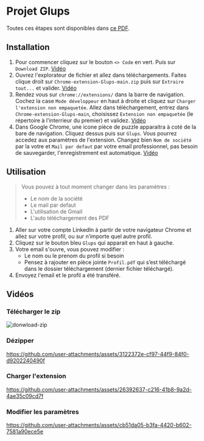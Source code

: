 # Projet Glups

Toutes ces étapes sont disponibles dans [ce PDF](tuto.pdf).


## Installation

1. Pour commencer cliquez sur le bouton ``<> Code`` en vert. Puis sur ``Download ZIP``. [Vidéo](#télécharger-le-zip)
2. Ouvrez l'explorateur de fichier et allez dans téléchargements. Faites clique droit sur ``Chrome-extension-Glups-main.zip`` puis sur ``Extraire tout...`` et valider. [Vidéo](#dézipper)
3. Rendez vous sur ``chrome://extensions/`` dans la barre de navigation. Cochez la case ``Mode développeur`` en haut à droite et cliquez sur ``Charger l'extension non empaquetée``. Allez dans téléchargement, entrez dans ``Chrome-extension-Glups-main``, choisissez ``Extension non empaquetée`` (le répertoire à l'interrieur du premier) et validez. [Vidéo](#charger-lextension)
4. Dans Google Chrome, une icone pièce de puzzle apparaitra à coté de la bare de navigation. Cliquez dessus puis sur ``Glups``. Vous pourrez accedez aux paramètres de l'extension. Changez bien ``Nom de société`` par la votre et ``Mail par defaut`` par votre email professionnel, pas besoin de sauvegarder, l'enregistrement est automatique. [Vidéo](#modifier-les-paramètres)


## Utilisation

> Vous pouvez à tout moment changer dans les paramètres :
> - Le nom de la société
> - Le mail par defaut
> - L'utilisation de Gmail
> - L'auto téléchargement des PDF

1. Aller sur votre compte LinkedIn à partir de votre navigateur Chrome et allez sur votre profil, ou sur n’importe quel autre profil.
2. Cliquez sur le bouton bleu ``Glups`` qui apparait en haut à gauche.
3. Votre email s'ouvre, vous pouvez modifier :
    - Le nom ou le prenom du profil si besoin
    - Pensez à rajouter en pièce jointe ``Profil.pdf`` qui s’est téléchargé dans le dossier téléchargement (dernier fichier téléchargé).
4. Envoyez l'email et le profil a été transféré.


## Vidéos

### Télécharger le zip
![donwload-zip](https://github.com/user-attachments/assets/1e7a6e38-700d-43aa-8584-c524fae90649)

### Dézipper
https://github.com/user-attachments/assets/3122372e-cf97-44f9-84f0-d9202240490f

### Charger l'extension
https://github.com/user-attachments/assets/26392637-c216-41b8-9a2d-4ae35c09cd7f

### Modifier les paramètres
https://github.com/user-attachments/assets/cb51da05-b3fa-4420-b602-7581a90ece5e
